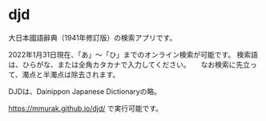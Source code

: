 # djd
大日本國語辭典（1941年修訂版）の検索アプリです。

2022年1月31日現在、「あ」〜「ひ」までのオンライン検索が可能です。
検索語は、ひらがな、または全角カタカナで入力してください。　　なお検索に先立って、濁点と半濁点は除去されます。

DJDは、Dainippon Japanese Dictionaryの略。

https://mmurak.github.io/djd/ で実行可能です。

